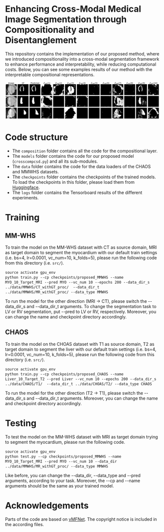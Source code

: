 # Enhancing Cross-Modal Medical Image Segmentation through Compositionality and Disentanglement

This repository contains the implementation of our proposed method, where we introduced compositionality into a cross-modal segmentation framework to enhance performance and interpretability, while reducing computational costs. 
Below, you can see some examples results of our method with the interpretable compositional representations.

![results](../results/comp_MRI->CT_MYO_LV_RV.png)

# Code structure
- The `composition` folder contains all the code for the compositional layer.
- The `models` folder contains the code for our proposed model (`crosscompcsd.py`) and all its sub-modules. 
- The `data` folder contains the code for the data loaders of the CHAOS and MMWHS datasets.
- The `checkpoints` folder contains the checkpoints of the trained models. To load the checkpoints in this folder, please load them from [Huggingface]().
- The `logs` folder contains the Tensorboard results of the different experiments.

# Training
## MM-WHS
To train the model on the MM-WHS dataset with CT as source domain, MRI as target domain to segment the myocardium with our default train settings (i.e. bs=4, lr=0.0001, vc_num=10, k_folds=5), please run the following code from this directory (i.e. `src/`).

```
source activate gpu_env
python train.py --cp checkpoints/proposed_MMWHS --name MYO_10_Target_MRI --pred MYO --vc_num 10 --epochs 200 --data_dir_s ../data/MMWHS/CT_withGT_proc/  --data_dir_t ../data/MMWHS/MR_withGT_proc/ --data_type MMWHS
```

To run the model for the other direction (MRI $\rightarrow$ CT), please switch the --data_dir_s and --data_dir_t arguments. To change the segmentation task to LV or RV segmentation, put --pred to LV or RV, respectively. Moreover, you can change the name and checkpoint directory accordingly. 

## CHAOS
To train the model on the CHOAS dataset with T1 as source domain, T2 as target domain to segment the liver with our default train settings (i.e. bs=4, lr=0.0001, vc_num=10, k_folds=5), please run the following code from this directory (i.e. `src/`).

```
source activate gpu_env
python train.py --cp checkpoints/proposed_CHAOS --name Liver_10_Target_T2 --pred Liver --vc_num 10 --epochs 200 --data_dir_s ../data/CHAOS/T1/  --data_dir_t ../data/CHOAS/T2/ --data_type CHAOS
```

To run the model for the other direction (T2 $\rightarrow$ T1), please switch the --data_dir_s and --data_dir_t arguments. Moreover, you can change the name and checkpoint directory accordingly. 


# Testing
To test the model on the MM-WHS dataset with MRI as target domain trying to segment the myocardium, please run the following code.
```
source activate gpu_env
python test.py --cp checkpoints/proposed_MMWHS --name MYO_10_Target_MRI --pred MYO --vc_num 10 --data_dir ../data/MMWHS/MR_withGT_proc/ --data_type MMWHS
```

Like before, you can change the --data_dir, --data_type and --pred arguments, according to your task. Moreover, the --cp and --name arguments should be the same as your trained model.


# Acknowledgements

Parts of the code are based on [vMFNet](https://github.com/vios-s/vMFNet). The copyright notice is included in the according files.